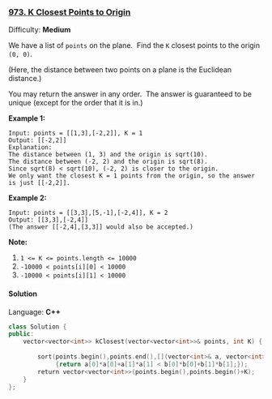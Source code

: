 ### [973\. K Closest Points to Origin](https://leetcode.com/problems/k-closest-points-to-origin/)

Difficulty: **Medium**


We have a list of `points` on the plane.  Find the `K` closest points to the origin `(0, 0)`.

(Here, the distance between two points on a plane is the Euclidean distance.)

You may return the answer in any order.  The answer is guaranteed to be unique (except for the order that it is in.)


**Example 1:**

```
Input: points = [[1,3],[-2,2]], K = 1
Output: [[-2,2]]
Explanation:
The distance between (1, 3) and the origin is sqrt(10).
The distance between (-2, 2) and the origin is sqrt(8).
Since sqrt(8) < sqrt(10), (-2, 2) is closer to the origin.
We only want the closest K = 1 points from the origin, so the answer is just [[-2,2]].
```


**Example 2:**

```
Input: points = [[3,3],[5,-1],[-2,4]], K = 2
Output: [[3,3],[-2,4]]
(The answer [[-2,4],[3,3]] would also be accepted.)
```

**Note:**

1.  `1 <= K <= points.length <= 10000`
2.  `-10000 < points[i][0] < 10000`
3.  `-10000 < points[i][1] < 10000`


#### Solution

Language: **C++**

```c++
class Solution {
public:
    vector<vector<int>> kClosest(vector<vector<int>>& points, int K) {
        
        sort(points.begin(),points.end(),[](vector<int>& a, vector<int>& b)
             {return a[0]*a[0]+a[1]*a[1] < b[0]*b[0]+b[1]*b[1];});
        return vector<vector<int>>(points.begin(),points.begin()+K);
    }
};
```
